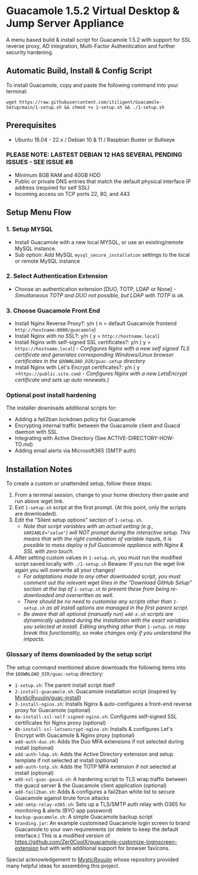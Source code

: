 # Guacamole 1.5.2 Virtual Desktop & Jump Server Appliance

A menu based build & install script for Guacamole 1.5.2 with support for SSL reverse proxy, AD integration, Multi-Factor Authentication and further security hardening.

## Automatic Build, Install & Config Script

To install Guacamole, copy and paste the following command into your terminal:

```
wget https://raw.githubusercontent.com/itiligent/Guacamole-Setup/main/1-setup.sh && chmod +x 1-setup.sh && ./1-setup.sh
```

## Prerequisites

- Ubuntu 18.04 - 22.x / Debian 10 & 11 / Raspbian Buster or Bullseye
 ### PLEASE NOTE: LASTEST DEBIAN 12 HAS SEVERAL PENDING ISSUES - SEE ISSUE #8
- Minimum 8GB RAM and 40GB HDD
- Public or private DNS entries that match the default physical interface IP address (required for self SSL)
- Incoming access on TCP ports 22, 80, and 443

## Setup Menu Flow

### 1. Setup MYSQL

- Install Guacamole with a new local MYSQL, or use an existing/remote MySQL instance. 
- Sub option: Add MySQL `mysql_secure_installation` settings to the local or remote MySQL instance

### 2. Select Authentication Extension

- Choose an authentication extension [DUO, TOTP, LDAP or None]  - *Simultaneous TOTP and DUO not possible, but LDAP with TOTP is ok.*

### 3. Choose Guacamole Front End 

- Install Nginx Reverse Proxy?: y/n ( n = default Guacamole frontend `http://hostname:8080/guacamole`)
- Install Nginx with no SSL?: y/n ( y = `http://hostname.local`)
- Install Nginx with self-signed SSL certificates?: y/n ( y = `https://hostname.local`) -  *Configures Nginx with a new self signed TLS certificate and generates corresponding Windows/Linux browser certificates in the `$DOWNLOAD_DIR/guac-setup` directory*
- Install Nginx with Let's Encrypt certificates?: y/n ( y =`https://public.site.com`) - *Configures Nginx with a new LetsEncrypt certificate and sets up auto renewals.)*

### Optional post install hardening

The installer downloads additional scripts for:
- Adding a fail2ban lockdown policy for Guacamole
- Encrypting internal traffic between the Guacamole client and Guacd daemon with SSL
- Integrating with Active Directory (See ACTIVE-DIRECTORY-HOW-TO.md) 
- Adding email alerts via Microsoft365 (SMTP auth)

## Installation Notes

To create a custom or unattended setup, follow these steps:
1. From a terminal session, change to your home directory then paste and run above wget link.
2. Exit `1-setup.sh` script at the first prompt. (At this point, only the scripts are downloaded).
3. Edit the "Silent setup options" section of `1-setup.sh`. 
    - *Note that script variables with an actual setting (e.g., `VARIABLE="value"`) will NOT prompt during the interactive setup. This means that with the right combination of variable inputs, it is possible to mass deploy a full Guacamole appliance with Nginx & SSL with zero touch.*
4. After setting custom values in `1-setup.sh`, you must run the modified script saved locally with `./1-setup.sh` Beware: If you run the wget link again you will overwrite all your changes!
      - *For adaptations made to any other downloaded script, you must comment out the relevant wget lines in the "Download GitHub Setup" section at the top of `1-setup.sh` to prevent these from being re-downloaded and overwritten as well.* 
      - *There should be no need to customise any scripts other than `1-setup.sh` as all install options are managed in the first parent script.* 
      - *Be aware that all optional (manually run) `add-x.sh` scripts are dynamically updated during the installation with the exact variables you selected at install. Editing anything other than `1-setup.sh` may break this functionality, so make changes only if you understand the impacts.*

### Glossary of items downloaded by the setup script

The setup command mentioned above downloads the following items into the `$DOWNLOAD_DIR/guac-setup` directory:

- `1-setup.sh`: The parent install script itself
- `2-install-guacamole.sh`: Guacamole installation script (inspired by [MysticRyuujin/guac-install](https://github.com/MysticRyuujin/guac-install))
- `3-install-nginx.sh`: Installs Nginx & auto-configures a front-end reverse proxy for Guacamole (optional)
- `4a-install-ssl-self-signed-nginx.sh`: Configures self-signed SSL certificates for Nginx proxy (optional)
- `4b-install-ssl-letsencrypt-nginx.sh`: Installs & configures Let's Encrypt with Guacamole & Nginx proxy (optional)
- `add-auth-duo.sh`: Adds the Duo MFA extensions if not selected during install (optional)
- `add-auth-ldap.sh`: Adds the Active Directory extension and setup template if not selected at install (optional)
- `add-auth-totp.sh`: Adds the TOTP MFA extension if not selected at install (optional)
- `add-ssl-guac-gaucd.sh`: A hardening script to TLS wrap traffic between the guacd server & the Guacamole client application (optional)
- `add-fail2ban.sh`: Adds & configures a fail2ban white list to secure Guacamole against brute force attacks
- `add-smtp-relay-o365.sh`: Sets up a TLS/SMTP auth relay with O365 for monitoring & alerts (BYO app password)
- `backup-guacamole.sh`: A simple Guacamole backup script
- `branding.jar`: An example customised Guacamole login screen to brand Guacamole to your own requirements (or delete to keep the default interface.) This is a modified version of https://github.com/Zer0CoolX/guacamole-customize-loginscreen-extension but with with additional support for browser favicons.

Special acknowledgement to [MysticRyuujin](https://github.com/MysticRyuujin/guac-install) whose repository provided many helpful ideas for assembling this project.
